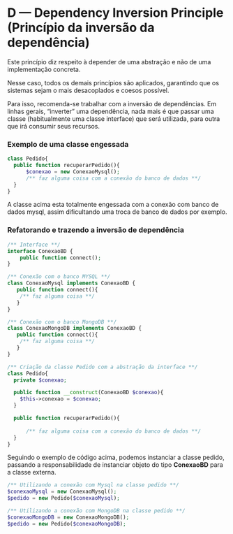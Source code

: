 # D — Dependency Inversion Principle (Princípio da inversão da dependência)

Este princípio diz respeito à depender de uma abstração e não de uma implementação concreta.

Nesse caso, todos os demais princípios são aplicados, garantindo que os sistemas sejam o mais desacoplados e coesos possível.

Para isso, recomenda-se trabalhar com a inversão de dependências. Em linhas gerais, “inverter” uma dependência, nada mais é que passar uma classe (habitualmente uma classe interface) que será utilizada, para outra que irá consumir seus recursos.

### Exemplo de uma classe engessada

```php
class Pedido{
  public function recuperarPedido(){
      $conexao = new ConexaoMysql();
      /** faz alguma coisa com a conexão do banco de dados **/
  }
}
```

A classe acima esta totalmente engessada com a conexão com banco de dados mysql, assim dificultando uma troca de banco de dados por exemplo.

### Refatorando e trazendo a inversão de dependência

```php
/** Interface **/
interface ConexaoBD {
    public function connect();
}

/** Conexão com o banco MYSQL **/
class ConexaoMysql implements ConexaoBD {
   public function connect(){
    /** faz alguma coisa **/
   }
}

/** Conexão com o banco MongoDB **/
class ConexaoMongoDB implements ConexaoBD {
   public function connect(){
    /** faz alguma coisa **/
   }
}

/** Criação da classe Pedido com a abstração da interface **/
class Pedido{
  private $conexao;

  public function __construct(ConexaoBD $conexao){
    $this->conexao = $conexao;
  }

  public function recuperarPedido(){
  
      /** faz alguma coisa com a conexão do banco de dados **/
  }
}
```

Seguindo o exemplo de código acima, podemos instanciar a classe pedido, passando a responsabilidade de instanciar objeto do tipo **ConexaoBD** para a classe externa.

```php
/** Utilizando a conexão com Mysql na classe pedido **/
$conexaoMysql = new ConexaoMysql();
$pedido = new Pedido($conexaoMysql);

/** Utilizando a conexão com MongoDB na classe pedido **/
$conexaoMongoDB = new ConexaoMongoDB();
$pedido = new Pedido($conexaoMongoDB);
```


